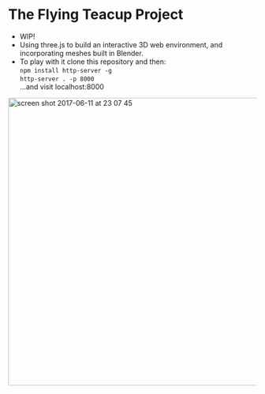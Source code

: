# The Flying Teacup Project

* WIP!
* Using three.js to build an interactive 3D web environment, and incorporating meshes built in Blender.
* To play with it clone this repository and then:    
`npm install http-server -g`  
`http-server . -p 8000`  
...and visit localhost:8000  


<img width="583" alt="screen shot 2017-06-11 at 23 07 45" src="https://user-images.githubusercontent.com/25392162/27014958-f4e3d20e-4efa-11e7-9980-65802e7bae63.png">
